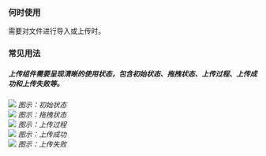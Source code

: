 ### 何时使用

需要对文件进行导入或上传时。

### 常见用法

##### 上传组件需要呈现清晰的使用状态，包含初始状态、拖拽状态、上传过程、上传成功和上传失败等。

<div class="legend">
  <div class="item">
    <img src="https://tdesign.gtimg.com/site/design/guide/upload/upload-1@2x.png"/>
     <em>图示：初始状态</em>
  </div>

  <div class="item">
    <img src="https://tdesign.gtimg.com/site/design/guide/upload/upload-2@2x.png"/>
    <em>图示：拖拽状态</em>
  </div>

  <div class="item">
    <img src="https://tdesign.gtimg.com/site/design/guide/upload/upload-3@2x.png"/>
    <em>图示：上传过程</em>
  </div>

  <div class="item">
    <img src="https://tdesign.gtimg.com/site/design/guide/upload/upload-4@2x.png"/>
    <em>图示：上传成功</em>
  </div>

  <div class="item">
    <img src="https://tdesign.gtimg.com/site/design/guide/upload/upload-5@2x.png"/>
    <em>图示：上传失败</em>
  </div>
</div>
